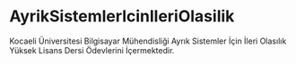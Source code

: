 # AyrikSistemlerlcinlleriOlasilik
Kocaeli Üniversitesi Bilgisayar Mühendisliği Ayrık Sistemler İçin İleri Olasılık Yüksek Lisans Dersi Ödevlerini İçermektedir.
